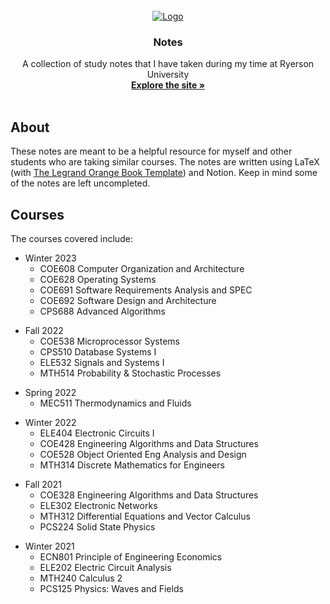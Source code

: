 <br />
<div align="center">
  <a href="https://github.com/othneildrew/Best-README-Template">
    <img src="https://www.ontariouniversitiesinfo.ca/assets/files/images/universityLogoLarge_tmu-vertical-formerly-rgb-01.png" alt="Logo">
  </a>

  <h3 align="center">Notes</h3>

  <p align="center">
    A collection of study notes that I have taken during my time at Ryerson University
    <br />
    <a href="https://jsprcrz.github.io/Notes"><strong>Explore the site »</strong></a>
    <br />
    <br />
  </p>
</div>

## About 

These notes are meant to be a helpful resource for myself and other students who are taking similar courses. The notes are written using LaTeX (with [The Legrand Orange Book Template](https://www.latextemplates.com/template/legrand-orange-book)) and Notion. Keep in mind some of the notes are left uncompleted.


## Courses
The courses covered include:

<ul>
    <li> Winter 2023
    <ul>
        <li>COE608 Computer Organization and Architecture</li>
        <li>COE628 Operating Systems</li>
        <li>COE691 Software Requirements Analysis and SPEC</li>
        <li>COE692 Software Design and Architecture</li>
        <li>CPS688 Advanced Algorithms</li>
    </ul>
    </li>
</ul>

<ul>
    <li> Fall 2022
    <ul>
        <li>COE538 Microprocessor Systems</li>
        <li>CPS510 Database Systems I</li>
        <li>ELE532 Signals and Systems I</li>
        <li>MTH514 Probability & Stochastic Processes</li>
    </ul>
    </li>
</ul>

<ul>
    <li> Spring 2022
    <ul>
        <li>MEC511 Thermodynamics and Fluids</li>
    </ul>
    </li>
</ul>

<ul>
    <li> Winter 2022
    <ul>
        <li>ELE404 Electronic Circuits I</li>
        <li>COE428 Engineering Algorithms and Data Structures</li>
        <li>COE528 Object Oriented Eng Analysis and Design</li>
        <li>MTH314 Discrete Mathematics for Engineers</li>
    </ul>
    </li>
</ul>

<ul>
    <li> Fall 2021
    <ul>
        <li>COE328 Engineering Algorithms and Data Structures</li>
        <li>ELE302 Electronic Networks</li>
        <li>MTH312 Differential Equations and Vector Calculus</li>
        <li>PCS224 Solid State Physics</li>
    </ul>
    </li>
</ul>

<ul>
    <li> Winter 2021
    <ul>
        <li>ECN801 Principle of Engineering Economics</li>
        <li>ELE202 Electric Circuit Analysis</li>
        <li>MTH240 Calculus 2</li>
        <li>PCS125 Physics: Waves and Fields</li>
    </ul>
    </li>
</ul>

